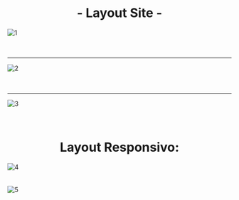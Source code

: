 # <div align="center"> - Layout Site - </div>
![1](https://user-images.githubusercontent.com/86329011/205512371-5bdc652e-24c6-4fb9-8f52-90802ea4ba73.PNG)<br><br><br><hr>
![2](https://user-images.githubusercontent.com/86329011/205512375-8c469ee6-5579-42f1-b7a0-0b091df9f769.PNG)<br><br><br><hr>
![3](https://user-images.githubusercontent.com/86329011/205512376-7e54ca96-a9df-42ec-a460-07d4cf001cc7.PNG)<br><br><br>
# <div align="center">  Layout Responsivo: </div>
![4](https://user-images.githubusercontent.com/86329011/205512519-8a8c8ba7-7c6e-407d-9ee3-31cd6d51421c.PNG)<br><br><br>
![5](https://user-images.githubusercontent.com/86329011/205512520-461e2bed-d505-4c66-a91d-7dedf7522857.PNG)

